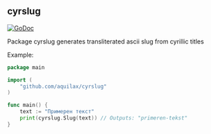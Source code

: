 ## cyrslug

[![GoDoc](https://godoc.org/github.com/aquilax/cyrslug?status.png)](https://godoc.org/github.com/aquilax/cyrslug)

Package cyrslug generates transliterated ascii slug from cyrillic titles

Example:

```go
package main

import (
	"github.com/aquilax/cyrslug"
)

func main() {
	text := "Примерен текст"
	print(cyrslug.Slug(text)) // Outputs: "primeren-tekst"
}
```
